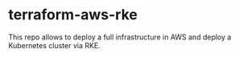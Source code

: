 # terraform-aws-rke
This repo allows to deploy a full infrastructure in AWS and deploy a Kubernetes cluster via RKE.
